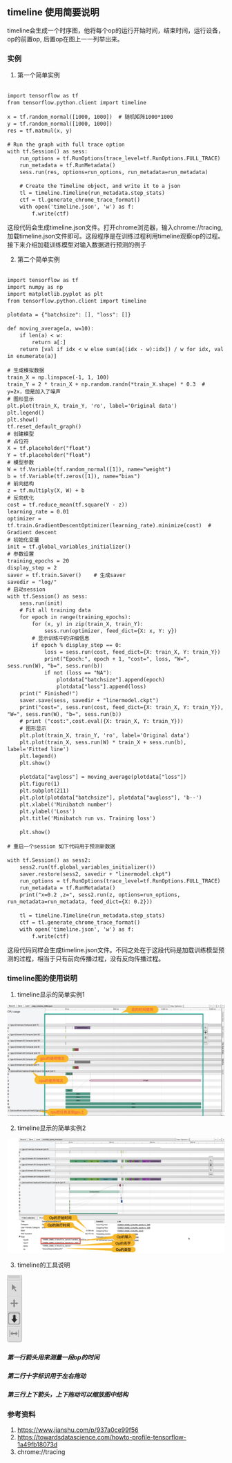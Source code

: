 ## timeline 使用简要说明       

timeline会生成一个时序图，他将每个op的运行开始时间，结束时间，运行设备，op的前置op, 后置op在图上一一列举出来。  

### 实例  
1. 第一个简单实例  

```  

import tensorflow as tf
from tensorflow.python.client import timeline

x = tf.random_normal([1000, 1000])  # 随机矩阵1000*1000
y = tf.random_normal([1000, 1000])
res = tf.matmul(x, y)

# Run the graph with full trace option
with tf.Session() as sess:
    run_options = tf.RunOptions(trace_level=tf.RunOptions.FULL_TRACE)
    run_metadata = tf.RunMetadata()
    sess.run(res, options=run_options, run_metadata=run_metadata)

    # Create the Timeline object, and write it to a json
    tl = timeline.Timeline(run_metadata.step_stats)
    ctf = tl.generate_chrome_trace_format()
    with open('timeline.json', 'w') as f:
        f.write(ctf)
```  

这段代码会生成timeline.json文件。打开chrome浏览器，输入chrome://tracing, 加载timeline.json文件即可。这段程序是在训练过程利用timeline观察op的过程。接下来介绍加载训练模型对输入数据进行预测的例子  

2. 第二个简单实例  
```  

import tensorflow as tf
import numpy as np
import matplotlib.pyplot as plt
from tensorflow.python.client import timeline

plotdata = {"batchsize": [], "loss": []}

def moving_average(a, w=10):
    if len(a) < w:
        return a[:]
    return [val if idx < w else sum(a[(idx - w):idx]) / w for idx, val in enumerate(a)]

# 生成模拟数据
train_X = np.linspace(-1, 1, 100)
train_Y = 2 * train_X + np.random.randn(*train_X.shape) * 0.3  # y=2x，但是加入了噪声
# 图形显示
plt.plot(train_X, train_Y, 'ro', label='Original data')
plt.legend()
plt.show()
tf.reset_default_graph()
# 创建模型
# 占位符
X = tf.placeholder("float")
Y = tf.placeholder("float")
# 模型参数
W = tf.Variable(tf.random_normal([1]), name="weight")
b = tf.Variable(tf.zeros([1]), name="bias")
# 前向结构
z = tf.multiply(X, W) + b
# 反向优化
cost = tf.reduce_mean(tf.square(Y - z))
learning_rate = 0.01
optimizer = tf.train.GradientDescentOptimizer(learning_rate).minimize(cost)  # Gradient descent
# 初始化变量
init = tf.global_variables_initializer()
# 参数设置
training_epochs = 20
display_step = 2
saver = tf.train.Saver()    # 生成saver
savedir = "log/"
# 启动session
with tf.Session() as sess:
    sess.run(init)
    # Fit all training data
    for epoch in range(training_epochs):
        for (x, y) in zip(train_X, train_Y):
            sess.run(optimizer, feed_dict={X: x, Y: y})
        # 显示训练中的详细信息
        if epoch % display_step == 0:
            loss = sess.run(cost, feed_dict={X: train_X, Y: train_Y})
            print("Epoch:", epoch + 1, "cost=", loss, "W=", sess.run(W), "b=", sess.run(b))
            if not (loss == "NA"):
                plotdata["batchsize"].append(epoch)
                plotdata["loss"].append(loss)
    print(" Finished!")
    saver.save(sess, savedir + "linermodel.ckpt")
    print("cost=", sess.run(cost, feed_dict={X: train_X, Y: train_Y}), "W=", sess.run(W), "b=", sess.run(b))
    # print ("cost:",cost.eval({X: train_X, Y: train_Y}))
    # 图形显示
    plt.plot(train_X, train_Y, 'ro', label='Original data')
    plt.plot(train_X, sess.run(W) * train_X + sess.run(b), label='Fitted line')
    plt.legend()
    plt.show()

    plotdata["avgloss"] = moving_average(plotdata["loss"])
    plt.figure(1)
    plt.subplot(211)
    plt.plot(plotdata["batchsize"], plotdata["avgloss"], 'b--')
    plt.xlabel('Minibatch number')
    plt.ylabel('Loss')
    plt.title('Minibatch run vs. Training loss')

    plt.show()

# 重启一个session 如下代码用于预测新数据

with tf.Session() as sess2:
    sess2.run(tf.global_variables_initializer())
    saver.restore(sess2, savedir + "linermodel.ckpt")
    run_options = tf.RunOptions(trace_level=tf.RunOptions.FULL_TRACE)
    run_metadata = tf.RunMetadata()
    print("x=0.2 ,z=", sess2.run(z, options=run_options, run_metadata=run_metadata, feed_dict={X: 0.2}))

    tl = timeline.Timeline(run_metadata.step_stats)
    ctf = tl.generate_chrome_trace_format()
    with open('timeline.json', 'w') as f:
        f.write(ctf)

```  

这段代码同样会生成timeline.json文件。不同之处在于这段代码是加载训练模型预测的过程，相当于只有前向传播过程，没有反向传播过程。  

### timeline图的使用说明  
1. timeline显示的简单实例1  

![timeline显示的简单实例1](./time1.png)  

2. timeline显示的简单实例2  

![timeline显示的简单实例2](./time2.png)  

3. timeline的工具说明  

![工具说明](./time3.png)  

##### 第一行箭头用来测量一段op的时间  
##### 第二行十字标识用于左右拖动
##### 第三行上下箭头，上下拖动可以缩放图中结构


### 参考资料

1. https://www.jianshu.com/p/937a0ce99f56  
2. https://towardsdatascience.com/howto-profile-tensorflow-1a49fb18073d  
3. chrome://tracing  









